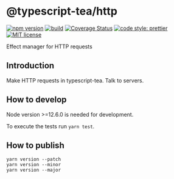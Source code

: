 # @typescript-tea/http

[![npm version][version-image]][version-url]
[![build][build-image]][build-url]
[![Coverage Status][codecov-image]][codecov-url]
[![code style: prettier][prettier-image]][prettier-url]
[![MIT license][license-image]][license-url]

Effect manager for HTTP requests

## Introduction

Make HTTP requests in typescript-tea. Talk to servers.

## How to develop

Node version >=12.6.0 is needed for development.

To execute the tests run `yarn test`.

## How to publish

```
yarn version --patch
yarn version --minor
yarn version --major
```

[version-image]: https://img.shields.io/npm/v/@typescript-tea/http.svg?style=flat
[version-url]: https://www.npmjs.com/package/@typescript-tea/http
[build-image]: https://github.com/typescript-tea/http/workflows/Build/badge.svg
[build-url]: https://github.com/typescript-tea/http/actions?query=workflow%3ABuild+branch%3Amaster
[codecov-image]: https://codecov.io/gh/typescript-tea/http/branch/master/graph/badge.svg
[codecov-url]: https://codecov.io/gh/typescript-tea/http
[prettier-image]: https://img.shields.io/badge/code_style-prettier-ff69b4.svg?style=flat
[prettier-url]: https://github.com/prettier/prettier
[license-image]: https://img.shields.io/github/license/typescript-tea/http.svg?style=flat
[license-url]: https://opensource.org/licenses/MIT
